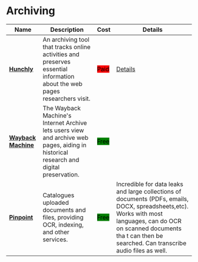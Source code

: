 # Archiving

| Name | Description | Cost | Details |
| --- | --- | --- | --- |
| [**Hunchly**](https://www.hunch.ly/) | An archiving tool that tracks online activities and preserves essential information about the web pages researchers visit. | <mark style="background-color:red;">Paid</mark> | [Details](../tools/hunchly/README.md) |
| [**Wayback Machine**](https://web.archive.org/) | The Wayback Machine's Internet Archive lets users view and archive web pages, aiding in historical research and digital preservation. | <mark style="background-color:green;">Free</mark> |  |
| [**Pinpoint**](https://journaliststudio.google.com/pinpoint/about) | Catalogues uploaded documents and files, providing OCR, indexing, and other services. | <mark style="background-color:green;">Free</mark> | Incredible for data leaks and large collections of documents (PDFs, emails, DOCX, spreadsheets,etc). Works with most languages, can do OCR on scanned documents tha t can then be searched. Can transcribe audio files as well. |